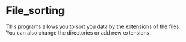 # File_sorting
This programs allows you to sort you data by the extensions of the files.
You can also change the directories or add new extensions.
